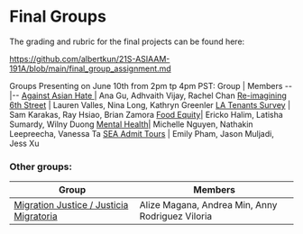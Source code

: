 # Final Groups

The grading and rubric for the final projects can be found here:

https://github.com/albertkun/21S-ASIAAM-191A/blob/main/final_group_assignment.md

Groups Presenting on June 10th from 2pm tp 4pm PST:
Group | Members
--|--
[Against Asian Hate ](https://github.com/gu-ana/21S-191A-Against-Asian-Hate)| Ana Gu, Adhvaith Vijay, Rachel Chan
[Re-imagining 6th Street](https://github.com/lvalles10/Transportation-Group) | Lauren Valles, Nina Long, Kathryn Greenler
[LA Tenants Survey](https://github.com/skarakas1/Tenants-Rights-Mapping-Project) | Sam Karakas, Ray Hsiao, Brian Zamora
[Food Equity](https://github.com/Wny-Duong/WebDev-GIS-Health-Equity)| Ericko Halim, Latisha Sumardy, Wilny Duong
[Mental Health](https://github.com/KenNL42/ASIAM-191A-Final-Project)| Michelle Nguyen, Nathakin Leepreecha, Vanessa Ta
[SEA Admit Tours](https://github.com/epham36/AAS191A-RacialEquity) | Emily Pham, Jason Muljadi, Jess Xu

### Other groups:
Group | Members
--|--
[Migration Justice / Justicia Migratoria](https://github.com/annyrviloria/21S-ASIAAM-191A-GroupProject) | Alize Magana, Andrea Min, Anny Rodriguez Viloria



